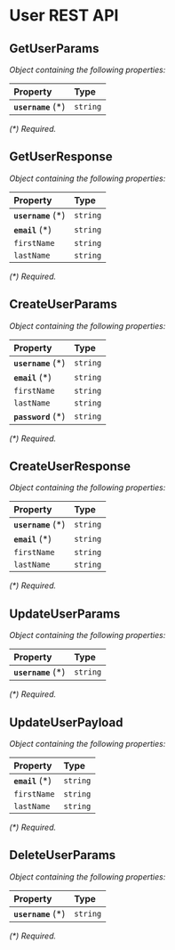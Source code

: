 # User REST API

## GetUserParams

_Object containing the following properties:_

|Property|Type|
|:--|:--|
|**`username`** (\*)|`string`|

_(\*) Required._

## GetUserResponse

_Object containing the following properties:_

|Property|Type|
|:--|:--|
|**`username`** (\*)|`string`|
|**`email`** (\*)|`string`|
|`firstName`|`string`|
|`lastName`|`string`|

_(\*) Required._

## CreateUserParams

_Object containing the following properties:_

|Property|Type|
|:--|:--|
|**`username`** (\*)|`string`|
|**`email`** (\*)|`string`|
|`firstName`|`string`|
|`lastName`|`string`|
|**`password`** (\*)|`string`|

_(\*) Required._

## CreateUserResponse

_Object containing the following properties:_

|Property|Type|
|:--|:--|
|**`username`** (\*)|`string`|
|**`email`** (\*)|`string`|
|`firstName`|`string`|
|`lastName`|`string`|

_(\*) Required._

## UpdateUserParams

_Object containing the following properties:_

|Property|Type|
|:--|:--|
|**`username`** (\*)|`string`|

_(\*) Required._

## UpdateUserPayload

_Object containing the following properties:_

|Property|Type|
|:--|:--|
|**`email`** (\*)|`string`|
|`firstName`|`string`|
|`lastName`|`string`|

_(\*) Required._

## DeleteUserParams

_Object containing the following properties:_

|Property|Type|
|:--|:--|
|**`username`** (\*)|`string`|

_(\*) Required._
